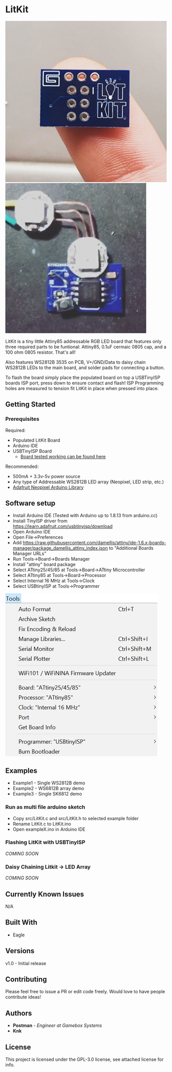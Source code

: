 # LitKit

![LitKit](/images/LitKit.jpg)
![LitKitTop](/images/LitKitTop.png)

LitKit is a tiny little Attiny85 addressable RGB LED board that features only three required parts to be funtional: Attiny85, 0.1uF cermaic 0805 cap, and a 100 ohm 0805 resistor. That's all!

Also features WS2812B 3535 on PCB, V+/GND/Data to daisy chain WS2812B LEDs to the main board, and solder pads for connecting a button.

To flash the board simply place the populated board on top a USBTinyISP boards ISP port, press down to ensure contact and flash! ISP Programming holes are measured to tension fit LitKit in place when pressed into place.

## Getting Started


### Prerequisites
Required:

* Populated LitKit Board
* Arduino IDE
* USBTinyISP Board
	* [Board tested working can be found here](https://www.ebay.com/itm/USB-Tiny-AVR-5V-ATtiny44-USBTinyISP-Programmer-For-Arduino-Bootloader/183986605082?hash=item2ad674cc1a:g:sEQAAOSwufJdm9h0) 

Recommended:

* 500mA + 3.3v-5v power source
* Any type of Addressable WS2812B LED array (Neopixel, LED strip, etc.)
* [Adafruit Neopixel Arduino Library](https://github.com/adafruit/Adafruit_NeoPixel)

## Software setup

* Install Arduino IDE (Tested with Arduino up to 1.8.13 from arduino.cc)
* Install TinyISP driver from https://learn.adafruit.com/usbtinyisp/download
* Open Arduino IDE
* Open File->Preferences
* Add https://raw.githubusercontent.com/damellis/attiny/ide-1.6.x-boards-manager/package_damellis_attiny_index.json to "Additional Boards Manager URLs"
* Run Tools->Board->Boards Manager
* Install "attiny" board package
* Select ATtiny25/45/85 at Tools->Board->ATtiny Microcontroller
* Select ATtiny85 at Tools->Board->Processor
* Select Internal 16 MHz at Tools->Clock
* Select USBtinyISP at Tools->Programmer

![ArduinoIDE](/images/ArduinoIDE.png)

## Examples

* Example1 - Single WS2812B demo
* Example2 - WS6812B array demo
* Example3 - Single SK6812 demo

### Run as multi file arduino sketch

* Copy src/LitKit.c and src/LitKit.h to selected example folder
* Rename LitKit.c to LitKit.ino
* Open exampleX.ino in Arduino IDE


### Flashing LitKit with USBTinyISP

*COMING SOON*

### Daisy Chaining Litkit -> LED Array

*COMING SOON*

## Currently Known Issues

N/A

## Built With

* Eagle

## Versions

v1.0 - Initial release

## Contributing

Please feel free to issue a PR or edit code freely. Would love to have people contribute ideas!


## Authors

* **Postman** - *Engineer at Gamebox Systems*
* **Knk**

## License

This project is licensed under the GPL-3.0 license, see attached license for info.
